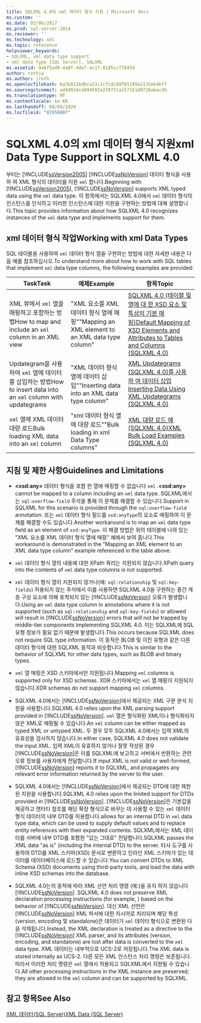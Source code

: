 ```yaml
---
title: SQLXML 4.0의 xml 데이터 형식 지원 | Microsoft Docs
ms.custom: ''
ms.date: 03/06/2017
ms.prod: sql-server-2014
ms.reviewer: ''
ms.technology: xml
ms.topic: reference
helpviewer_keywords:
- SQLXML, xml data type support
- xml data type [SQL Server], SQLXML
ms.assetid: 9a6f5ad8-4a8f-4de7-ac17-81d5ccf78459
author: rothja
ms.author: jroth
ms.openlocfilehash: 6a3b022bdbca23c2cfcdc89f01199a2135eb4bff
ms.sourcegitcommit: ad4d92dce894592a259721a1571b1d8736abacdb
ms.translationtype: MT
ms.contentlocale: ko-KR
ms.lasthandoff: 08/04/2020
ms.locfileid: "87659887"
---
```

# <a name="xml-data-type-support-in-sqlxml-40"></a><span data-ttu-id="264c2-102">SQLXML 4.0의 xml 데이터 형식 지원</span><span class="sxs-lookup"><span data-stu-id="264c2-102">xml Data Type Support in SQLXML 4.0</span></span>
  <span data-ttu-id="264c2-103">부터는 [!INCLUDE[ssVersion2005](../../includes/ssversion2005-md.md)] [!INCLUDE[ssNoVersion](../../includes/ssnoversion-md.md)] 데이터 형식을 사용 하 여 XML 형식의 데이터를 지원 `xml` 합니다.</span><span class="sxs-lookup"><span data-stu-id="264c2-103">Beginning with [!INCLUDE[ssVersion2005](../../includes/ssversion2005-md.md)], [!INCLUDE[ssNoVersion](../../includes/ssnoversion-md.md)] supports XML typed data using the `xml` data type.</span></span> <span data-ttu-id="264c2-104">이 항목에서는 SQLXML 4.0에서 `xml` 데이터 형식의 인스턴스를 인식하고 이러한 인스턴스에 대한 지원을 구현하는 방법에 대해 설명합니다.</span><span class="sxs-lookup"><span data-stu-id="264c2-104">This topic provides information about how SQLXML 4.0 recognizes instances of the `xml` data type and implements support for them.</span></span>  
  
## <a name="working-with-xml-data-types"></a><span data-ttu-id="264c2-105">xml 데이터 형식 작업</span><span class="sxs-lookup"><span data-stu-id="264c2-105">Working with xml Data Types</span></span>  
 <span data-ttu-id="264c2-106">SQL 테이블을 사용하여 `xml` 데이터 형식 열을 구현하는 방법에 대한 자세한 내용은 다음 예를 참조하십시오.</span><span class="sxs-lookup"><span data-stu-id="264c2-106">To understand more about how to work with SQL tables that implement `xml` data type columns, the following examples are provided:</span></span>  
  
|<span data-ttu-id="264c2-107">Task</span><span class="sxs-lookup"><span data-stu-id="264c2-107">Task</span></span>|<span data-ttu-id="264c2-108">예제</span><span class="sxs-lookup"><span data-stu-id="264c2-108">Example</span></span>|<span data-ttu-id="264c2-109">항목</span><span class="sxs-lookup"><span data-stu-id="264c2-109">Topic</span></span>|  
|----------|-------------|-----------|  
|<span data-ttu-id="264c2-110">XML 뷰에서 `xml` 열을 매핑하고 포함하는 방법</span><span class="sxs-lookup"><span data-stu-id="264c2-110">How to map and include an `xml` column in an XML view</span></span>|<span data-ttu-id="264c2-111">"XML 요소를 XML 데이터 형식 열에 매핑"</span><span class="sxs-lookup"><span data-stu-id="264c2-111">"Mapping an XML element to an XML data type column"</span></span>|[<span data-ttu-id="264c2-112">SQLXML 4.0 &#40;테이블 및 열에 대 한 XSD 요소 및 특성의 기본 매핑&#41;</span><span class="sxs-lookup"><span data-stu-id="264c2-112">Default Mapping of XSD Elements and Attributes to Tables and Columns &#40;SQLXML 4.0&#41;</span></span>](../sqlxml-annotated-xsd-schemas-using/default-mapping-of-xsd-elements-and-attributes-to-tables-and-columns-sqlxml-4-0.md)|  
|<span data-ttu-id="264c2-113">Updategram을 사용하여 `xml` 열에 데이터를 삽입하는 방법</span><span class="sxs-lookup"><span data-stu-id="264c2-113">How to insert data into an `xml` column with updategrams</span></span>|<span data-ttu-id="264c2-114">"XML 데이터 형식 열에 데이터 삽입"</span><span class="sxs-lookup"><span data-stu-id="264c2-114">"Inserting data into an XML data type column"</span></span>|[<span data-ttu-id="264c2-115">XML Updategrams &#40;SQLXML 4.0&#41;를 사용 하 여 데이터 삽입</span><span class="sxs-lookup"><span data-stu-id="264c2-115">Inserting Data Using XML Updategrams &#40;SQLXML 4.0&#41;</span></span>](../sqlxml-annotated-xsd-schemas-xpath-queries/updategrams/inserting-data-using-xml-updategrams-sqlxml-4-0.md)|  
|<span data-ttu-id="264c2-116">`xml` 열에 XML 데이터 대량 로드</span><span class="sxs-lookup"><span data-stu-id="264c2-116">Bulk loading XML data into an `xml` column</span></span>|<span data-ttu-id="264c2-117">"xml 데이터 형식 열에 대량 로드"</span><span class="sxs-lookup"><span data-stu-id="264c2-117">"Bulk loading in xml Data Type columns"</span></span>|[<span data-ttu-id="264c2-118">XML 대량 로드 예 &#40;SQLXML 4.0&#41;</span><span class="sxs-lookup"><span data-stu-id="264c2-118">XML Bulk Load Examples &#40;SQLXML 4.0&#41;</span></span>](../sqlxml-annotated-xsd-schemas-xpath-queries/bulk-load-xml/xml-bulk-load-examples-sqlxml-4-0.md)|  
  
## <a name="guidelines-and-limitations"></a><span data-ttu-id="264c2-119">지침 및 제한 사항</span><span class="sxs-lookup"><span data-stu-id="264c2-119">Guidelines and Limitations</span></span>  
  
-   <span data-ttu-id="264c2-120">**\<xsd:any>** 데이터 형식을 포함 한 열에 매핑할 수 없습니다 `xml` .</span><span class="sxs-lookup"><span data-stu-id="264c2-120">**\<xsd:any>** cannot be mapped to a column including an `xml` data type.</span></span> <span data-ttu-id="264c2-121">SQLXML에서는 `sql:overflow-field` 주석을 통해 이 문제를 해결할 수 있습니다.</span><span class="sxs-lookup"><span data-stu-id="264c2-121">Support in SQLXML for this scenario is provided through the `sql:overflow-field` annotation.</span></span> <span data-ttu-id="264c2-122">또는 `xml` 데이터 형식 필드를 `xsd:anyType`의 요소로 매핑하여 이 문제를 해결할 수도 있습니다.</span><span class="sxs-lookup"><span data-stu-id="264c2-122">Another workaround is to map an `xml` data type field as an element of `xsd:anyType`.</span></span> <span data-ttu-id="264c2-123">이 해결 방법은 위의 테이블에 나와 있는 "XML 요소를 XML 데이터 형식 열에 매핑" 예에서 보여 줍니다.</span><span class="sxs-lookup"><span data-stu-id="264c2-123">This workaround is demonstrated in the "Mapping an XML element to an XML data type column" example referenced in the table above.</span></span>  
  
-   <span data-ttu-id="264c2-124">`xml` 데이터 형식 열의 내용에 대한 XPath 쿼리는 지원되지 않습니다.</span><span class="sxs-lookup"><span data-stu-id="264c2-124">XPath query into the contents of `xml` data type columns is not supported.</span></span>  
  
-   <span data-ttu-id="264c2-125">`xml` 데이터 형식 열이 지원되지 않거나(예: `sql:relationship` 및 `sql:key-fields`) 허용되지 않는 주석에서 이를 사용하면 SQLXML 4.0을 구현하는 중간 계층 구성 요소에 의해 포착되지 않는 [!INCLUDE[ssNoVersion](../../includes/ssnoversion-md.md)] 오류가 발생합니다.</span><span class="sxs-lookup"><span data-stu-id="264c2-125">Using an `xml` data type column in annotations where it is not supported (such as `sql:relationship` and `sql:key-fields`) or allowed will result in [!INCLUDE[ssNoVersion](../../includes/ssnoversion-md.md)] errors that will not be trapped by middle-tier components implementing SQLXML 4.0.</span></span> <span data-ttu-id="264c2-126">이는 SQLXML에 SQL 유형 정보가 필요 없기 때문에 발생합니다.</span><span class="sxs-lookup"><span data-stu-id="264c2-126">This occurs because SQLXML does not require SQL type information.</span></span> <span data-ttu-id="264c2-127">이 동작은 BLOB 및 이진 유형과 같은 다른 데이터 형식에 대한 SQLXML 동작과 비슷합니다.</span><span class="sxs-lookup"><span data-stu-id="264c2-127">This is similar to the behavior of SQLXML for other data types, such as BLOB and binary types.</span></span>  
  
-   <span data-ttu-id="264c2-128">`xml` 열 매핑은 XSD 스키마에서만 지원됩니다.</span><span class="sxs-lookup"><span data-stu-id="264c2-128">Mapping `xml` columns is supported only for XSD schemas.</span></span> <span data-ttu-id="264c2-129">XDR 스키마에서는 `xml` 열 매핑이 지원되지 않습니다.</span><span class="sxs-lookup"><span data-stu-id="264c2-129">XDR schemas do not support mapping `xml` columns.</span></span>  
  
-   <span data-ttu-id="264c2-130">SQLXML 4.0에서는 [!INCLUDE[ssNoVersion](../../includes/ssnoversion-md.md)]에서 제공되는 XML 구문 분석 지원을 사용합니다.</span><span class="sxs-lookup"><span data-stu-id="264c2-130">SQLXML 4.0 relies upon the XML parsing support provided in [!INCLUDE[ssNoVersion](../../includes/ssnoversion-md.md)].</span></span> <span data-ttu-id="264c2-131">`xml` 열은 형식화된 XML이나 형식화되지 않은 XML로 매핑될 수 있습니다.</span><span class="sxs-lookup"><span data-stu-id="264c2-131">An `xml` column can be either mapped as typed XML or untyped XML.</span></span> <span data-ttu-id="264c2-132">두 경우 모두 SQLXML 4.0에서는 입력 XML의 유효성을 검사하지 않습니다.</span><span class="sxs-lookup"><span data-stu-id="264c2-132">In either case, SQLXML 4.0 does not validate the input XML.</span></span>  <span data-ttu-id="264c2-133">입력 XML이 유효하지 않거나 잘못 작성된 경우 [!INCLUDE[ssNoVersion](../../includes/ssnoversion-md.md)]은 이를 SQLXML에 보고하고 서버에서 반환하는 관련 오류 정보를 사용자에게 전달합니다.</span><span class="sxs-lookup"><span data-stu-id="264c2-133">If input XML is not valid or well-formed, [!INCLUDE[ssNoVersion](../../includes/ssnoversion-md.md)] reports it to SQLXML, and propagates any relevant error information returned by the server to the user.</span></span>  
  
-   <span data-ttu-id="264c2-134">SQLXML 4.0에서는 [!INCLUDE[ssNoVersion](../../includes/ssnoversion-md.md)]에서 제공되는 DTD에 대한 제한된 지원을 사용합니다.</span><span class="sxs-lookup"><span data-stu-id="264c2-134">SQLXML 4.0 relies upon the limited support for DTDs provided in [!INCLUDE[ssNoVersion](../../includes/ssnoversion-md.md)].</span></span> [!INCLUDE[ssNoVersion](../../includes/ssnoversion-md.md)]<span data-ttu-id="264c2-135">은 기본값을 제공하고 엔터티 참조를 해당 확장 형식으로 바꾸는 데 사용할 수 있는 `xml` 데이터 형식 데이터의 내부 DTD를 허용합니다.</span><span class="sxs-lookup"><span data-stu-id="264c2-135">allows for an internal DTD in `xml` data type data, which can be used to supply default values and to replace entity references with their expanded contents.</span></span> <span data-ttu-id="264c2-136">SQLXML에서는 XML 데이터를 서버에 내부 DTD를 포함한 "있는 그대로" 전달합니다.</span><span class="sxs-lookup"><span data-stu-id="264c2-136">SQLXML passes the XML data "as is" (including the internal DTD) to the server.</span></span> <span data-ttu-id="264c2-137">타사 도구를 사용하여 DTD를 XML 스키마(XSD) 문서로 변환하고 인라인 XML 스키마가 있는 데이터를 데이터베이스에 로드할 수 있습니다.</span><span class="sxs-lookup"><span data-stu-id="264c2-137">You can convert DTDs to XML Schema (XSD) documents using third-party tools, and load the data with inline XSD schemas into the database.</span></span>  
  
-   <span data-ttu-id="264c2-138">SQLXML 4.0는의 동작에 따라 XML 선언 처리 명령 (예:)을 유지 하지 않습니다 [!INCLUDE[ssNoVersion](../../includes/ssnoversion-md.md)] .</span><span class="sxs-lookup"><span data-stu-id="264c2-138">SQLXML 4.0 does not preserve XML declaration processing instructions (for example, ) based on the behavior of [!INCLUDE[ssNoVersion](../../includes/ssnoversion-md.md)].</span></span> <span data-ttu-id="264c2-139">대신 XML 선언은 [!INCLUDE[ssNoVersion](../../includes/ssnoversion-md.md)] XML 파서에 대한 지시어로 처리되며 해당 특성(version, encoding 및 standalone)은 데이터가 `xml` 데이터 형식으로 변환된 다음 삭제됩니다.</span><span class="sxs-lookup"><span data-stu-id="264c2-139">Instead, the XML declaration is treated as a directive to the [!INCLUDE[ssNoVersion](../../includes/ssnoversion-md.md)] XML parser, and its attributes (version, encoding, and standalone) are lost after data is converted to the `xml` data type.</span></span> <span data-ttu-id="264c2-140">XML 데이터는 내부적으로 UCS-2로 저장됩니다.</span><span class="sxs-lookup"><span data-stu-id="264c2-140">The XML data is stored internally as UCS-2.</span></span> <span data-ttu-id="264c2-141">다른 모든 XML 인스턴스 처리 명령은 보존됩니다. 따라서 이러한 처리 명령은 `xml` 열에서 허용되고 SQLXML에서 지원될 수 있습니다.</span><span class="sxs-lookup"><span data-stu-id="264c2-141">All other processing instructions in the XML instance are preserved; they are allowed in the `xml` column and can be supported by SQLXML.</span></span>  
  
## <a name="see-also"></a><span data-ttu-id="264c2-142">참고 항목</span><span class="sxs-lookup"><span data-stu-id="264c2-142">See Also</span></span>  
 [<span data-ttu-id="264c2-143">XML 데이터&#40;SQL Server&#41;</span><span class="sxs-lookup"><span data-stu-id="264c2-143">XML Data &#40;SQL Server&#41;</span></span>](../xml/xml-data-sql-server.md)  
  
  
